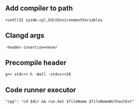 ## Add compiler to path
````
rundll32 sysdm.cpl,EditEnvironmentVariables
````
## Clangd args
````
-header-insertion=never
````
## Precompile header
````
g++ stdc++.h -Wall -std=c++20
````
## Code runner executor
````
"cpp": "cd $dir && run.bat $fileName $fileNameWithoutExt"
````
